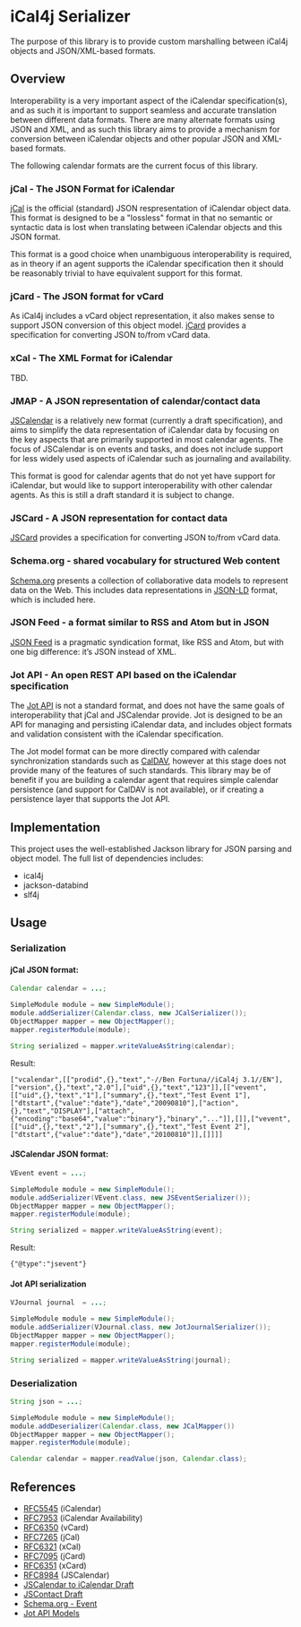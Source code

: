 # iCal4j Serializer

[jCal]: https://tools.ietf.org/html/rfc7265
[xCal]: https://www.rfc-editor.org/rfc/rfc6321.html
[JSCalendar]: https://datatracker.ietf.org/doc/html/rfc8984
[xCard]: https://www.rfc-editor.org/rfc/rfc6351.html
[jCard]: https://tools.ietf.org/html/rfc7095
[JSCard]: https://datatracker.ietf.org/doc/html/draft-ietf-jmap-jscontact
[Schema.org]: https://schema.org/
[JSON-LD]: https://json-ld.org/
[Jot API]: https://github.com/micronode/jotapi
[CalDAV]: https://tools.ietf.org/html/rfc4791
[JSON Feed]: https://www.jsonfeed.org/version/1.1/

The purpose of this library is to provide custom marshalling between iCal4j objects and JSON/XML-based formats.

## Overview

Interoperability is a very important aspect of the iCalendar specification(s), and as such it is important
to support seamless and accurate translation between different data formats. There are many alternate formats
using JSON and XML, and as such this library aims to provide a mechanism for conversion
between iCalendar objects and other popular JSON and XML-based formats.

The following calendar formats are the current focus of this library.

### jCal - The JSON Format for iCalendar

[jCal] is the official (standard) JSON respresentation of iCalendar
object data. This format is designed to be a "lossless" format in that no semantic or syntactic data is lost
when translating between iCalendar objects and this JSON format.

This format is a good choice when unambiguous interoperability is required, as in theory if an agent supports
the iCalendar specification then it should be reasonably trivial to have equivalent support for this format.

### jCard - The JSON format for vCard

As iCal4j includes a vCard object representation, it also makes sense to support JSON conversion of this
object model. [jCard] provides a specification for converting JSON to/from vCard data.

### xCal - The XML Format for iCalendar

TBD.

### JMAP - A JSON representation of calendar/contact data 

[JSCalendar] is a relatively new format
(currently a draft specification), and aims to simplify the data representation of iCalendar data by focusing
on the key aspects that are primarily supported in most calendar agents. The focus of JSCalendar is on events
and tasks, and does not include support for less widely used aspects of iCalendar such as journaling and
availability.

This format is good for calendar agents that do not yet have support for iCalendar, but would like to support
interoperability with other calendar agents. As this is still a draft standard it is subject to change.

### JSCard - A JSON representation for contact data

[JSCard] provides a specification for converting JSON to/from vCard data.


### Schema.org - shared vocabulary for structured Web content

[Schema.org] presents a collection of collaborative data models to represent data on the Web. This includes
data representations in [JSON-LD] format, which is included here.

### JSON Feed - a format similar to RSS and Atom but in JSON

[JSON Feed] is a pragmatic syndication format, like RSS and Atom, but with one big difference:
it’s JSON instead of XML.


### Jot API - An open REST API based on the iCalendar specification

The [Jot API] is not a standard format, and does not have the same goals
of interoperability that jCal and JSCalendar provide. Jot is designed to be an API for managing and persisting
iCalendar data, and includes object formats and validation consistent with the iCalendar specification.

The Jot model format can be more directly compared with calendar synchronization standards such as [CalDAV],
however at this stage does not provide many of the features of such standards. This library may be of 
benefit if you are building a calendar agent that requires simple calendar persistence (and support for CalDAV is not
available), or if creating a persistence layer that supports the Jot API. 

## Implementation

This project uses the well-established Jackson library for JSON parsing and object model. The full list of
dependencies includes:

* ical4j
* jackson-databind
* slf4j

## Usage

### Serialization

#### jCal JSON format:

```java
Calendar calendar = ...;

SimpleModule module = new SimpleModule();
module.addSerializer(Calendar.class, new JCalSerializer());
ObjectMapper mapper = new ObjectMapper();
mapper.registerModule(module);

String serialized = mapper.writeValueAsString(calendar);
```

Result:

```
["vcalendar",[["prodid",{},"text","-//Ben Fortuna//iCal4j 3.1//EN"],["version",{},"text","2.0"],["uid",{},"text","123"]],[["vevent",[["uid",{},"text","1"],["summary",{},"text","Test Event 1"],["dtstart",{"value":"date"},"date","20090810"],["action",{},"text","DISPLAY"],["attach",{"encoding":"base64","value":"binary"},"binary","..."]],[]],["vevent",[["uid",{},"text","2"],["summary",{},"text","Test Event 2"],["dtstart",{"value":"date"},"date","20100810"]],[]]]]
```


#### JSCalendar JSON format:

```java
VEvent event = ...;

SimpleModule module = new SimpleModule();
module.addSerializer(VEvent.class, new JSEventSerializer());
ObjectMapper mapper = new ObjectMapper();
mapper.registerModule(module);

String serialized = mapper.writeValueAsString(event);
```

Result:

```
{"@type":"jsevent"}
```

#### Jot API serialization

```java
VJournal journal  = ...;

SimpleModule module = new SimpleModule();
module.addSerializer(VJournal.class, new JotJournalSerializer());
ObjectMapper mapper = new ObjectMapper();
mapper.registerModule(module);

String serialized = mapper.writeValueAsString(journal);
```

### Deserialization

```java
String json = ...;

SimpleModule module = new SimpleModule();
module.addDeserializer(Calendar.class, new JCalMapper())
ObjectMapper mapper = new ObjectMapper();
mapper.registerModule(module);

Calendar calendar = mapper.readValue(json, Calendar.class);
```

## References

* [RFC5545](https://tools.ietf.org/html/rfc5545) (iCalendar)
* [RFC7953](https://datatracker.ietf.org/doc/html/rfc7953) (iCalendar Availability)
* [RFC6350](https://datatracker.ietf.org/doc/html/rfc6350) (vCard)
* [RFC7265](https://tools.ietf.org/html/rfc7265) (jCal)
* [RFC6321](https://www.rfc-editor.org/rfc/rfc6321.html) (xCal)
* [RFC7095](https://tools.ietf.org/html/rfc7095) (jCard)
* [RFC6351](https://www.rfc-editor.org/rfc/rfc6351.html) (xCard)
* [RFC8984](https://datatracker.ietf.org/doc/html/rfc8984) (JSCalendar)
* [JSCalendar to iCalendar Draft](https://datatracker.ietf.org/doc/html/draft-ietf-calext-jscalendar-icalendar-05)
* [JSContact Draft](https://datatracker.ietf.org/doc/html/draft-ietf-jmap-jscontact)
* [Schema.org - Event](https://schema.org/Event)
* [Jot API Models](https://github.com/micronode/jotapi/tree/main/models)
